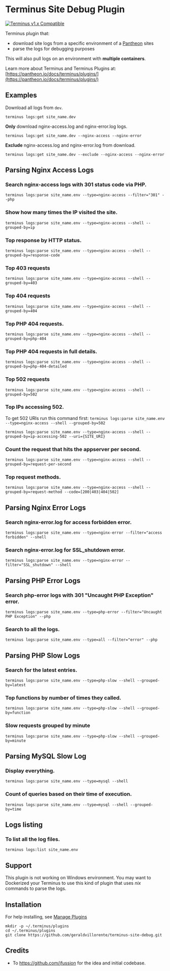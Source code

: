# Terminus Site Debug Plugin

[![Terminus v1.x Compatible](https://img.shields.io/badge/terminus-v1.x-green.svg)](https://github.com/geraldvillorente/terminus-logs/tree/1.x)

Terminus plugin that:
* download site logs from a specific environment of a [Pantheon](https://www.pantheon.io) sites
* parse the logs for debugging purposes

This will also pull logs on an environment with __multiple containers__.

Learn more about Terminus and Terminus Plugins at:
[https://pantheon.io/docs/terminus/plugins/](https://pantheon.io/docs/terminus/plugins/)

## Examples

Download all logs from `dev`.
```
terminus logs:get site_name.dev
```

**Only** download nginx-access.log and nginx-error.log logs.
```
terminus logs:get site_name.dev --nginx-access --nginx-error
```

**Exclude** nginx-access.log and nginx-error.log from download.
```
terminus logs:get site_name.dev --exclude --nginx-access --nginx-error
```

## Parsing Nginx Access Logs

### Search **nginx-access** logs with 301 status code via PHP.
```
terminus logs:parse site_name.env --type=nginx-access --filter="301" --php
```
### Show how many times the IP visited the site.
```
terminus logs:parse site_name.env --type=nginx-access --shell --grouped-by=ip
```
### Top response by HTTP status.
```
terminus logs:parse site_name.env --type=nginx-access --shell --grouped-by=response-code
```
### Top 403 requests
```
terminus logs:parse site_name.env --type=nginx-access --shell --grouped-by=403
```
### Top 404 requests
```
terminus logs:parse site_name.env --type=nginx-access --shell --grouped-by=404
```
### Top PHP 404 requests.
```
terminus logs:parse site_name.env --type=nginx-access --shell --grouped-by=php-404
```
### Top PHP 404 requests in full details.
```
terminus logs:parse site_name.env --type=nginx-access --shell --grouped-by=php-404-detailed
```
### Top 502 requests
```
terminus logs:parse site_name.env --type=nginx-access --shell --grouped-by=502
```
### Top IPs accessing 502. 
To get 502 URIs run this command first: `terminus logs:parse site_name.env --type=nginx-access --shell --grouped-by=502`
```
terminus logs:parse site_name.env --type=nginx-access --shell --grouped-by=ip-accessing-502 --uri={SITE_URI}
```
### Count the request that hits the appserver per second.
```
terminus logs:parse site_name.env --type=nginx-access --shell --grouped-by=request-per-second
```
### Top request methods.
```
terminus logs:parse site_name.env --type=nginx-access --shell --grouped-by=request-method --code=[200|403|404|502]
```

## Parsing Nginx Error Logs

### Search nginx-error.log for access forbidden error.
```
terminus logs:parse site_name.env --type=nginx-error --filter="access forbidden" --shell
```
### Search nginx-error.log for SSL_shutdown error.
```
terminus logs:parse site_name.env --type=nginx-error --filter="SSL_shutdown" --shell
```

## Parsing PHP Error Logs

### Search **php-error** logs with 301 "Uncaught PHP Exception" error.
```
terminus logs:parse site_name.env --type=php-error --filter="Uncaught PHP Exception" --php
```
### Search to all the logs.
```
terminus logs:parse site_name.env --type=all --filter="error" --php
```

## Parsing PHP Slow Logs

### Search for the latest entries.
```
terminus logs:parse site_name.env --type=php-slow --shell --grouped-by=latest 
```
### Top functions by number of times they called.
```
terminus logs:parse site_name.env --type=php-slow --shell --grouped-by=function
```
### Slow requests grouped by minute
```
terminus logs:parse site_name.env --type=php-slow --shell --grouped-by=minute
```

## Parsing MySQL Slow Log

### Display everything.
```
terminus logs:parse site_name.env --type=mysql --shell
```
### Count of queries based on their time of execution. 
```
terminus logs:parse site_name.env --type=mysql --shell --grouped-by=time
```

## Logs listing

### To list all the log files.
```
terminus logs:list site_name.env
```

## Support
This plugin is not working on Windows environment. You may want to Dockerized your Terminus to use this kind of plugin that uses *nix* commands to parse the logs.

## Installation
For help installing, see [Manage Plugins](https://pantheon.io/docs/terminus/plugins/)
```
mkdir -p ~/.terminus/plugins
cd ~/.terminus/plugins
git clone https://github.com/geraldvillorente/terminus-site-debug.git
```

## Credits 
* To https://github.com/jfussion for the idea and initial codebase.
